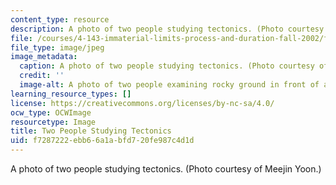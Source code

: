 ```yaml
---
content_type: resource
description: A photo of two people studying tectonics. (Photo courtesy of Meejin Yoon.)
file: /courses/4-143-immaterial-limits-process-and-duration-fall-2002/f7287222ebb66a1abfd720fe987c4d1d_4-143f02.jpg
file_type: image/jpeg
image_metadata:
  caption: A photo of two people studying tectonics. (Photo courtesy of Meejin Yoon.)
  credit: ''
  image-alt: A photo of two people examining rocky ground in front of a massive cliff-face.
learning_resource_types: []
license: https://creativecommons.org/licenses/by-nc-sa/4.0/
ocw_type: OCWImage
resourcetype: Image
title: Two People Studying Tectonics
uid: f7287222-ebb6-6a1a-bfd7-20fe987c4d1d
---
```

A photo of two people studying tectonics. (Photo courtesy of Meejin Yoon.)